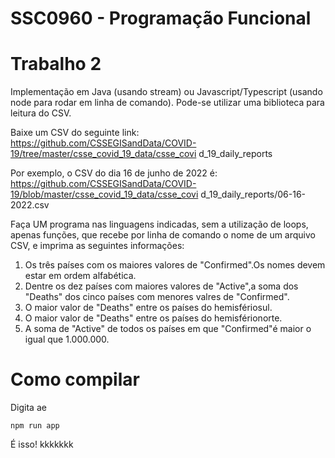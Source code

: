 # SSC0960 - Programação Funcional

# Trabalho 2

Implementação em Java (usando stream) ou Javascript/Typescript (usando node para rodar
em linha de comando). Pode-se utilizar uma biblioteca para leitura do CSV.

Baixe um CSV do seguinte link:
https://github.com/CSSEGISandData/COVID-19/tree/master/csse_covid_19_data/csse_covi
d_19_daily_reports

Por exemplo, o CSV do dia 16 de junho de 2022 é:
https://github.com/CSSEGISandData/COVID-19/blob/master/csse_covid_19_data/csse_covi
d_19_daily_reports/06-16-2022.csv

Faça UM programa nas linguagens indicadas, sem a utilização de loops, apenas funções,
que recebe por linha de comando o nome de um arquivo CSV, e imprima as seguintes
informações:

1. Os três países com os maiores valores de "Confirmed".Os nomes devem estar em ordem alfabética.
2. Dentre os dez países com maiores valores de "Active",a soma dos "Deaths" dos cinco países com menores valres de "Confirmed".
3. O maior valor de "Deaths" entre os países do hemisfériosul.
4. O maior valor de "Deaths" entre os países do hemisférionorte.
5. A soma de "Active" de todos os países em que "Confirmed"é maior o igual que 1.000.000.


# Como compilar


Digita ae
```
npm run app
```

É isso! kkkkkkk